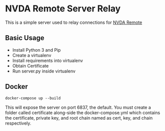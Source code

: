 # NVDA Remote Server Relay

This is a simple server used to relay connections for [NVDA Remote](https://nvdaremote.com)

## Basic Usage

- Install Python 3 and Pip
- Create a virtualenv
- Install requirements into virtualenv
- Obtain Certificate
- Run server.py inside virtualenv


## Docker

~~~
docker-compose up --build
~~~


This will expose the server on port 6837, the default.
You must create a folder called certificate along-side the docker-compose.yml which contains the certificate, private key, and root chain named as cert, key, and chain respectively.
